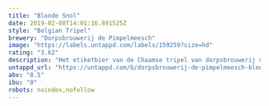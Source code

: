 ```yaml
---
title: "Blonde Snol"
date: 2019-02-08T14:01:16.891525Z
style: "Belgian Tripel"
brewery: "Dorpsbrouwerij de Pimpelmeesch"
image: "https://labels.untappd.com/labels/159259?size=hd"
rating: "3.62"
description: "Het etiketbier van de Chaamse tripel van dorpsbrouwerij de Pimpelmeesch. Een blond bier van hoge gisting met 8,5% alcohol. Ambachtelijk gebrouwen met uitsluitend natuurlijke ingrediënten. licht gekoeld komt de fruitige en kruidige smaak het best tot zijn recht. De blonde snol heeft een stevige, stabiele schuimkraag en een licht parelende koolzuurstroom. Onder andere perfect bij de Pimpelmeesch kaas. Voor meer informatie: www.pimpelmeesch.nl"
untappd_url: "https://untappd.com/b/dorpsbrouwerij-de-pimpelmeesch-blonde-snol/159259"
abv: "8.5"
ibu: "0"
robots: noindex,nofollow
---
```

